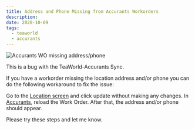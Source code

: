 ```yaml
---
title: Address and Phone Missing from Accurants Workorders
description:
date: 2020-10-09
tags:
  - teaworld
  - accurants
---
```

![Accurants WO missing address/phone](/images/pdf-wo-missing-address.png)

This is a bug with the TeaWorld-Accurants Sync.

If you have a workorder missing the location address and/or phone you can do the following workaround to fix the issue:

Go to the [Location screen](https://teazzers.azurewebsites.net/Locations) and click update without making any changes.
In [Accurants](https://www.accurants.com/Invoice/ManageWorkOrder.aspx), reload the Work Order. After that, the address and/or phone should appear.

Please try these steps and let me know.
